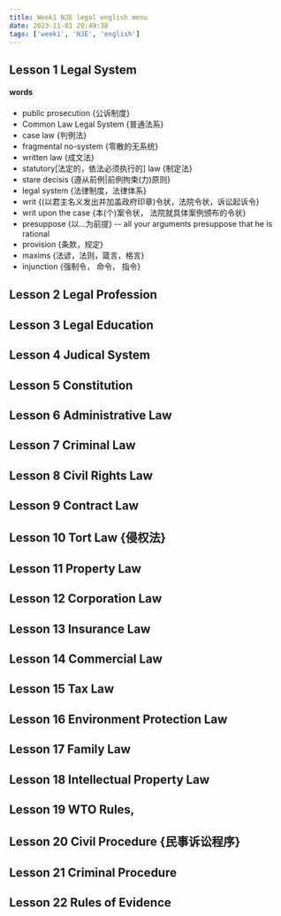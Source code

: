 ```yaml
---
title: Week1 NJE legal english menu
date: 2023-11-01 20:49:38
tags: ['week1', 'NJE', 'english']
---
```

## Lesson 1 Legal System
#### words
- public prosecution {公诉制度}
- Common Law Legal System {普通法系}
- case law {判例法}
- fragmental no-system {零散的无系统}
- written law {成文法}
- statutory[法定的，依法必须执行的] law {制定法}  
- stare decisis {遵从前例|前例拘束(力)原则}
- legal system {法律制度，法律体系}
- writ {(以君主名义发出并加盖政府印章)令状，法院令状，诉讼起诉令}
- writ upon the case {本(个)案令状， 法院就具体案例颁布的令状}
- presuppose {以...为前提} -- all your arguments presuppose that he is rational
- provision {条款，规定}
- maxims {法谚，法则，箴言，格言}
- injunction {强制令， 命令， 指令}
## Lesson 2 Legal Profession
## Lesson 3 Legal Education
## Lesson 4 Judical System
## Lesson 5 Constitution
## Lesson 6 Administrative Law
## Lesson 7 Criminal Law
## Lesson 8 Civil Rights Law
## Lesson 9 Contract Law
## Lesson 10 Tort Law {侵权法}
## Lesson 11 Property Law
## Lesson 12 Corporation Law
## Lesson 13 Insurance Law
## Lesson 14 Commercial Law
## Lesson 15 Tax Law
## Lesson 16 Environment Protection Law
## Lesson 17 Family Law
## Lesson 18 Intellectual Property Law
## Lesson 19 WTO Rules,
## Lesson 20 Civil Procedure {民事诉讼程序}
## Lesson 21 Criminal Procedure
## Lesson 22 Rules of Evidence 